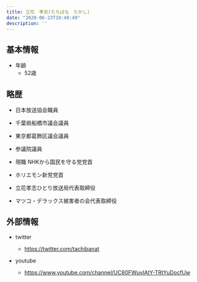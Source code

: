 ```yaml
---
title: 立花　孝志(たちばな　たかし)
date: "2020-06-23T10:40:49"
description: ''
---
```


## 基本情報

* 年齢
  * 52歳

## 略歴

* 日本放送協会職員

* 千葉県船橋市議会議員

* 東京都葛飾区議会議員

* 参議院議員

* 現職	NHKから国民を守る党党首

* ホリエモン新党党首

* 立花孝志ひとり放送局代表取締役

* マツコ・デラックス被害者の会代表取締役


## 外部情報

* twitter
  * https://twitter.com/tachibanat

* youtube
  * https://www.youtube.com/channel/UC80FWuvIAtY-TRtYuDocfUw


